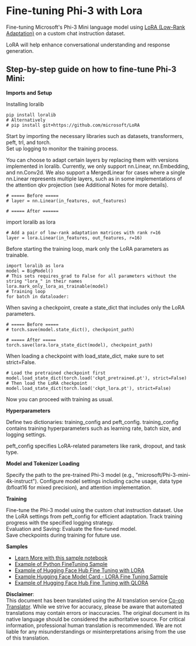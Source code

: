 <!--
CO_OP_TRANSLATOR_METADATA:
{
  "original_hash": "50b6a55a0831b417835087d8b57759fe",
  "translation_date": "2025-07-17T06:26:42+00:00",
  "source_file": "md/03.FineTuning/FineTuning_Lora.md",
  "language_code": "en"
}
-->
# **Fine-tuning Phi-3 with Lora**

Fine-tuning Microsoft's Phi-3 Mini language model using [LoRA (Low-Rank Adaptation)](https://github.com/microsoft/LoRA?WT.mc_id=aiml-138114-kinfeylo) on a custom chat instruction dataset.

LoRA will help enhance conversational understanding and response generation.

## Step-by-step guide on how to fine-tune Phi-3 Mini:

**Imports and Setup**

Installing loralib

```
pip install loralib
# Alternatively
# pip install git+https://github.com/microsoft/LoRA

```

Start by importing the necessary libraries such as datasets, transformers, peft, trl, and torch.  
Set up logging to monitor the training process.

You can choose to adapt certain layers by replacing them with versions implemented in loralib. Currently, we only support nn.Linear, nn.Embedding, and nn.Conv2d. We also support a MergedLinear for cases where a single nn.Linear represents multiple layers, such as in some implementations of the attention qkv projection (see Additional Notes for more details).

```
# ===== Before =====
# layer = nn.Linear(in_features, out_features)
```

```
# ===== After ======
```

import loralib as lora

```
# Add a pair of low-rank adaptation matrices with rank r=16
layer = lora.Linear(in_features, out_features, r=16)
```

Before starting the training loop, mark only the LoRA parameters as trainable.

```
import loralib as lora
model = BigModel()
# This sets requires_grad to False for all parameters without the string "lora_" in their names
lora.mark_only_lora_as_trainable(model)
# Training loop
for batch in dataloader:
```

When saving a checkpoint, create a state_dict that includes only the LoRA parameters.

```
# ===== Before =====
# torch.save(model.state_dict(), checkpoint_path)
```  
```
# ===== After =====
torch.save(lora.lora_state_dict(model), checkpoint_path)
```

When loading a checkpoint with load_state_dict, make sure to set strict=False.

```
# Load the pretrained checkpoint first
model.load_state_dict(torch.load('ckpt_pretrained.pt'), strict=False)
# Then load the LoRA checkpoint
model.load_state_dict(torch.load('ckpt_lora.pt'), strict=False)
```

Now you can proceed with training as usual.

**Hyperparameters**

Define two dictionaries: training_config and peft_config. training_config contains training hyperparameters such as learning rate, batch size, and logging settings.

peft_config specifies LoRA-related parameters like rank, dropout, and task type.

**Model and Tokenizer Loading**

Specify the path to the pre-trained Phi-3 model (e.g., "microsoft/Phi-3-mini-4k-instruct"). Configure model settings including cache usage, data type (bfloat16 for mixed precision), and attention implementation.

**Training**

Fine-tune the Phi-3 model using the custom chat instruction dataset. Use the LoRA settings from peft_config for efficient adaptation. Track training progress with the specified logging strategy.  
Evaluation and Saving: Evaluate the fine-tuned model.  
Save checkpoints during training for future use.

**Samples**  
- [Learn More with this sample notebook](../../../../code/03.Finetuning/Phi_3_Inference_Finetuning.ipynb)  
- [Example of Python FineTuning Sample](../../../../code/03.Finetuning/FineTrainingScript.py)  
- [Example of Hugging Face Hub Fine Tuning with LORA](../../../../code/03.Finetuning/Phi-3-finetune-lora-python.ipynb)  
- [Example Hugging Face Model Card - LORA Fine Tuning Sample](https://huggingface.co/microsoft/Phi-3-mini-4k-instruct/blob/main/sample_finetune.py)  
- [Example of Hugging Face Hub Fine Tuning with QLORA](../../../../code/03.Finetuning/Phi-3-finetune-qlora-python.ipynb)

**Disclaimer**:  
This document has been translated using the AI translation service [Co-op Translator](https://github.com/Azure/co-op-translator). While we strive for accuracy, please be aware that automated translations may contain errors or inaccuracies. The original document in its native language should be considered the authoritative source. For critical information, professional human translation is recommended. We are not liable for any misunderstandings or misinterpretations arising from the use of this translation.